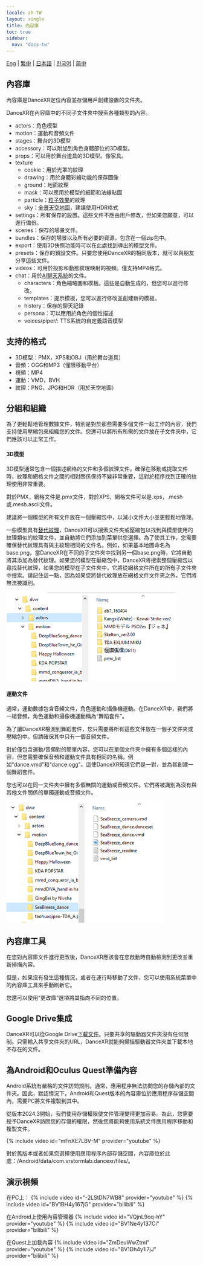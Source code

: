```yaml
---
locale: zh-TW
layout: single
title: 內容庫
toc: true
sidebar:
  nav: "docs-tw"
---
```

[Eng](/dancexr/preparecontent) | [繁中](/tw/dancexr/preparecontent) | [日本語](/jp/dancexr/preparecontent) | [한국어](/kr/dancexr/preparecontent) | [简中](/zh/dancexr/preparecontent)

## 內容庫

內容庫是DanceXR定位內容並存儲用戶創建設置的文件夾。

DanceXR在內容庫中的不同子文件夾中搜索各種類型的內容。

* actors：角色模型
* motion：運動和音頻文件
* stages：舞台的3D模型
* accessory：可以附加到角色身體部位的3D模型。
* props：可以用於舞台道具的3D模型。像家具。
* texture
  * cookie：用於光罩的紋理
  * drawing：用於身體彩繪功能的保存圖像
  * ground：地面紋理
  * mask：可以應用於模型的細節和法線貼圖
  * particle：[粒子效果](features/particles.md)的紋理
  * sky：[全景天空地圖](features/skymap.md)，建議使用HDR格式
* settings：所有保存的設置。這些文件不應由用戶修改，但如果您願意，可以進行備份。
* scenes：保存的場景文件。
* bundles：保存的場景以及所有必要的資源，包含在一個zip包中。
* export：使用3D快照功能時可以在此處找到導出的模型文件。
* presets：保存的預設文件。只要您使用DanceXR的相同版本，就可以與朋友分享這些文件。
* videos：可用於投影和動態紋理映射的視頻。僅支持MP4格式。
* chat：用於[AI聊天系統](ai_chat.md)的文件。
  * characters：角色縮略圖和模板。這些是自動生成的，但您可以進行修改。
  * templates：提示模板，您可以進行修改並創建新的模板。
  * history：保存的聊天記錄
  * persona：可以應用於角色的個性描述
  * voices/piper/: TTS系統的自定義語音模型

## 支持的格式

* 3D模型：PMX，XPS和OBJ（用於舞台道具）
* 音頻：OGG和MP3（僅限移動平台）
* 視頻：MP4
* 運動：VMD，BVH
* 紋理：PNG，JPG和HDR（用於天空地圖）

## 分組和組織

為了更輕鬆地管理數據文件，特別是對於那些需要多個文件一起工作的內容，我們支持使用壓縮包來組織您的文件。您還可以將所有所需的文件放在子文件夾中，它們應該可以正常工作。

#### 3D模型
<a id="3d-models"></a>

3D模型通常包含一個描述網格的文件和多個紋理文件。確保在移動或提取文件時，紋理和網格文件之間的相對關係保持不變非常重要，這對於程序找到正確的紋理使用非常重要。

對於PMX，網格文件是.pmx文件，對於XPS，網格文件可以是.xps，.mesh或.mesh.ascii文件。

建議將一個模型的所有文件放在一個壓縮包中，以減小文件大小並更輕鬆地管理。

一些模型具有[替代紋理](features/alternative_textures.md)，DanceXR可以搜索文件夾或壓縮包以找到與模型使用的紋理類似的紋理文件，並自動將它們添加到菜單供您選擇。為了使其工作，您需要確保替代紋理具有與主紋理相同的文件名。例如，如果基本地圖命名為base.png，當DanceXR在不同的子文件夾中找到另一個base.png時，它將自動將其添加為替代紋理。如果您的模型在壓縮包中，DanceXR將搜索整個壓縮包以尋找替代紋理，如果您的模型在子文件夾中，它將從網格文件所在的所有子文件夾中搜索。請記住這一點，因為如果您將替代紋理放在網格文件文件夾之外，它們將無法被識別。

![演員文件夾示例](/images/content_actors.PNG)

#### 運動文件
<a id="motion-files"></a>

通常，運動數據包含音頻文件，角色運動和攝像機運動。在DanceXR中，我們將一組音頻，角色運動和攝像機運動稱為“舞蹈套件”。

為了讓DanceXR檢測到舞蹈套件，您只需要將所有這些文件放在一個子文件夾或壓縮包中。但請確保其中只有一個音頻文件。

對於僅包含運動/音頻對的簡單內容，您可以在單個文件夾中擁有多個這樣的內容，但您需要確保音頻和運動文件具有相同的名稱，例如“dance.vmd”和“dance.ogg”。這使DanceXR知道它們是一對，並為其創建一個舞蹈套件。

您也可以在同一文件夾中擁有多個無關的運動或音頻文件。它們將被識別為沒有與其他文件關係的單獨運動或音頻文件。

![運動文件夾示例](/images/content_motion.PNG)

## 內容庫工具

在您對內容庫文件進行更改後，DanceXR應該會在您啟動時自動檢測到更改並重新掃描內容。

但是，如果沒有發生這種情況，或者在運行時移動了文件，您可以使用系統菜單中的內容庫工具來手動刷新它。

您還可以使用“更改庫”選項將其指向不同的位置。

## Google Drive集成
DanceXR可以從Google Drive[下載文件](features/googledrive.md)。只要共享的驅動器文件夾沒有任何限制。只需輸入共享文件夾的URL，DanceXR就能夠掃描驅動器文件夾並下載本地不存在的文件。

## 為Android和Oculus Quest準備內容

Android系統有嚴格的文件訪問規則。通常，應用程序無法訪問您的存儲內部的文件夾。因此，默認情況下，Android和Quest版本的內容庫位於應用程序存儲空間內，需要PC將文件複製到其中。

從版本2024.3開始，我們使用存儲權限使文件管理變得更加容易。為此，您需要授予DanceXR訪問您的存儲的權限，然後您將能夠使用系統文件應用程序移動和複製文件。

{% include video id="mFnXE7LBV-M" provider="youtube" %}

對於舊版本或者如果您選擇使用應用程序內部存儲空間，內容庫位於此處：/Android/data/com.vrstormlab.dancexr/files/。

## 演示視頻

在PC上：
{% include video id="-2LStDN7WB8" provider="youtube" %}
{% include video id="BV1BH4y167jG" provider="bilibili" %}

在Android上使用內容管理器
{% include video id="VQjnL9oq-hY" provider="youtube" %}
{% include video id="BV1Ne4y137Ci" provider="bilibili" %}

在Quest上加載內容
{% include video id="ZmDeuWwZtmI" provider="youtube" %}
{% include video id="BV1Dh4y1i7jJ" provider="bilibili" %}